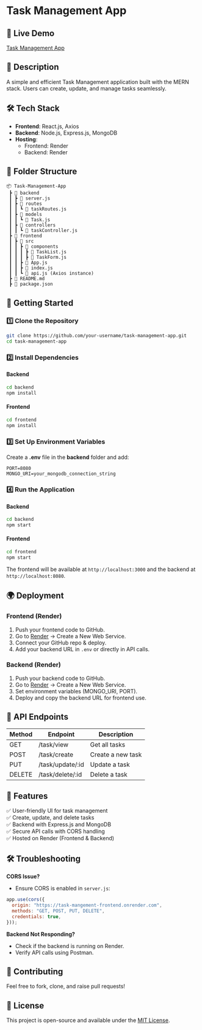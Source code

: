 # Task Management App

## 🚀 Live Demo
[Task Management App](https://task-mangement-frontend.onrender.com)

## 📌 Description
A simple and efficient Task Management application built with the MERN stack. Users can create, update, and manage tasks seamlessly.

## 🛠️ Tech Stack
- **Frontend**: React.js, Axios
- **Backend**: Node.js, Express.js, MongoDB
- **Hosting**:
  - Frontend: Render
  - Backend: Render

## 📂 Folder Structure
```
📦 Task-Management-App
 ┣ 📂 backend
 ┃ ┣ 📜 server.js
 ┃ ┣ 📂 routes
 ┃ ┃ ┗ 📜 taskRoutes.js
 ┃ ┣ 📂 models
 ┃ ┃ ┗ 📜 Task.js
 ┃ ┣ 📂 controllers
 ┃ ┃ ┗ 📜 taskController.js
 ┣ 📂 frontend
 ┃ ┣ 📂 src
 ┃ ┃ ┣ 📂 components
 ┃ ┃ ┃ ┣ 📜 TaskList.js
 ┃ ┃ ┃ ┣ 📜 TaskForm.js
 ┃ ┃ ┣ 📜 App.js
 ┃ ┃ ┣ 📜 index.js
 ┃ ┃ ┗ 📜 api.js (Axios instance)
 ┣ 📜 README.md
 ┣ 📜 package.json
```

## 🚀 Getting Started
### 1️⃣ Clone the Repository
```sh
git clone https://github.com/your-username/task-management-app.git
cd task-management-app
```
### 2️⃣ Install Dependencies
#### Backend
```sh
cd backend
npm install
```
#### Frontend
```sh
cd frontend
npm install
```
### 3️⃣ Set Up Environment Variables
Create a **.env** file in the **backend** folder and add:
```
PORT=8080
MONGO_URI=your_mongodb_connection_string
```
### 4️⃣ Run the Application
#### Backend
```sh
cd backend
npm start
```
#### Frontend
```sh
cd frontend
npm start
```
The frontend will be available at `http://localhost:3000` and the backend at `http://localhost:8080`.

## 🌍 Deployment
### **Frontend** (Render)
1. Push your frontend code to GitHub.
2. Go to [Render](https://render.com/) → Create a New Web Service.
3. Connect your GitHub repo & deploy.
4. Add your backend URL in `.env` or directly in API calls.

### **Backend** (Render)
1. Push your backend code to GitHub.
2. Go to [Render](https://render.com/) → Create a New Web Service.
3. Set environment variables (MONGO_URI, PORT).
4. Deploy and copy the backend URL for frontend use.

## 🔧 API Endpoints
| Method | Endpoint            | Description            |
|--------|---------------------|------------------------|
| GET    | /task/view         | Get all tasks         |
| POST   | /task/create       | Create a new task     |
| PUT    | /task/update/:id   | Update a task         |
| DELETE | /task/delete/:id   | Delete a task         |

## 📌 Features
✅ User-friendly UI for task management  
✅ Create, update, and delete tasks  
✅ Backend with Express.js and MongoDB  
✅ Secure API calls with CORS handling  
✅ Hosted on Render (Frontend & Backend)  

## 🛠 Troubleshooting
**CORS Issue?**
- Ensure CORS is enabled in `server.js`:
```js
app.use(cors({
  origin: "https://task-mangement-frontend.onrender.com",
  methods: "GET, POST, PUT, DELETE",
  credentials: true,
}));
```

**Backend Not Responding?**
- Check if the backend is running on Render.
- Verify API calls using Postman.

## 📌 Contributing
Feel free to fork, clone, and raise pull requests!

## 📜 License
This project is open-source and available under the [MIT License](LICENSE).

